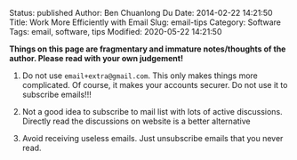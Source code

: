 Status: published
Author: Ben Chuanlong Du
Date: 2014-02-22 14:21:50
Title: Work More Efficiently with Email
Slug: email-tips
Category: Software
Tags: email, software, tips
Modified: 2020-05-22 14:21:50

**Things on this page are fragmentary and immature notes/thoughts of the author. Please read with your own judgement!**
 

1. Do not use `email+extra@gmail.com`. 
    This only makes things more complicated.
    Of course, 
    it makes your accounts securer.
    Do not use it to subscribe emails!!!

2. Not a good idea to subscribe to mail list with lots of active discussions.
    Directly read the discussions on website is a better alternative

3. Avoid receiving useless emails. 
    Just unsubscribe emails that you never read.
